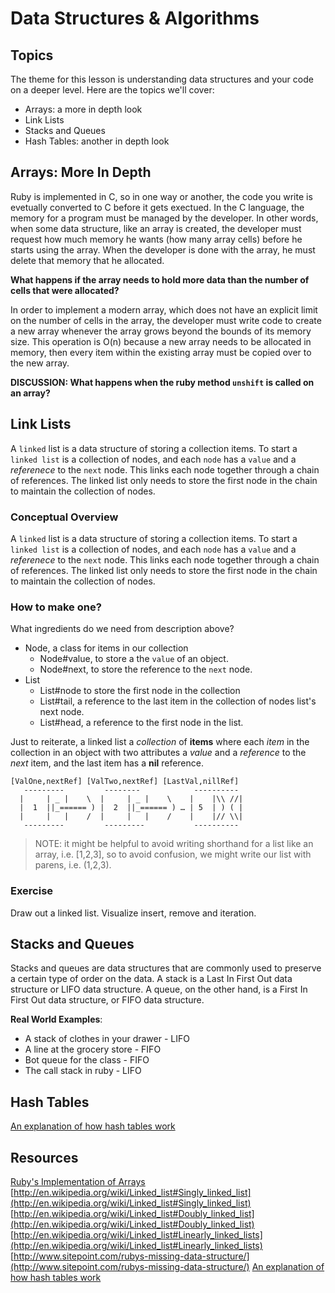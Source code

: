 # Data Structures & Algorithms

## Topics
The theme for this lesson is understanding data structures and your code on a deeper level.  Here are the topics we'll cover:


* Arrays: a more in depth look
* Link Lists
* Stacks and Queues
* Hash Tables: another in depth look

## Arrays: More In Depth

Ruby is implemented in C, so in one way or another, the code you write is evetually converted to C before it gets exectued.  In the C language, the memory for a program must be managed by the developer.  In other words, when some data structure, like an array is created, the developer must request how much memory he wants (how many array cells) before he starts using the array.  When the developer is done with the array, he must delete that memory that he allocated.

__What happens if the array needs to hold more data than the number of cells that were allocated?__

In order to implement a modern array, which does not have an explicit limit on the number of cells in the array, the developer must write code to create a new array whenever the array grows beyond the bounds of its memory size.  This operation is O(n) because a new array needs to be allocated in memory, then every item within the existing array must be copied over to the new array.

__DISCUSSION: What happens when the ruby method ```unshift``` is called on an array?__


## Link Lists

A `linked` list is a data structure of storing a collection items. To start a `linked list` is a collection of nodes, and each `node` has a `value` and a *referenece* to the `next` node. This links each node together through a chain of references. The linked list only needs to store the first node in the chain to maintain the collection of nodes.


### Conceptual Overview

A `linked` list is a data structure of storing a collection items. To start a `linked list` is a collection of nodes, and each `node` has a `value` and a *referenece* to the `next` node. This links each node together through a chain of references. The linked list only needs to store the first node in the chain to maintain the collection of nodes.

### How to make one?

What ingredients do we need from description above?

* Node, a class for items in our collection
    *  Node#value, to store a the `value` of an object.
    *  Node#next, to store the reference to the `next` node.
* List
    * List#node to store the first node in the collection
    * List#tail, a reference to the last item in the collection of nodes list's next node.
    * List#head, a reference to the first node in the list. 


Just to reiterate, a linked list a *collection* of **items** where each *item* in the collection in an object with two attributes a *value* and a *reference* to the *next* item, and the last item has a **nil** reference.



    [ValOne,nextRef] [ValTwo,nextRef] [LastVal,nillRef]
	   ---------       	 --------            ----------
	  |   	| _ |    \  |     | _ |    \    |    |\\ //|
	  |  1  ||_====== ) |  2  ||_====== ) … | 5  | ) ( |
	  |     |   |    /  |     |   |    /    |    |// \\|
	   ---------         ---------           ----------


> NOTE: it might be helpful to avoid writing shorthand for a list like an array, i.e. [1,2,3], so to avoid confusion, we might write our list with parens, i.e. (1,2,3).


### Exercise

Draw out a linked list.  Visualize insert, remove and iteration.

## Stacks and Queues

Stacks and queues are data structures that are commonly used to preserve a certain type of order on the data.  A stack is a Last In First Out data structure or LIFO data structure. A queue, on the other hand, is a First In First Out data structure, or FIFO data structure. 

__Real World Examples__:

* A stack of clothes in your drawer - LIFO
* A line at the grocery store - FIFO
* Bot queue for the class - FIFO
* The call stack in ruby - LIFO

## Hash Tables

[An explanation of how hash tables work](http://www.sparknotes.com/cs/searching/hashtables/section1.html)

## Resources

[Ruby's Implementation of Arrays](http://rxr.whitequark.org/mri/source/array.c)
[http://en.wikipedia.org/wiki/Linked_list#Singly_linked_list](http://en.wikipedia.org/wiki/Linked_list#Singly_linked_list)
[http://en.wikipedia.org/wiki/Linked_list#Doubly_linked_list](http://en.wikipedia.org/wiki/Linked_list#Doubly_linked_list)
[http://en.wikipedia.org/wiki/Linked_list#Linearly_linked_lists](http://en.wikipedia.org/wiki/Linked_list#Linearly_linked_lists)
[http://www.sitepoint.com/rubys-missing-data-structure/](http://www.sitepoint.com/rubys-missing-data-structure/)
[An explanation of how hash tables work](http://www.sparknotes.com/cs/searching/hashtables/section1.html)


